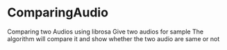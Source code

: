 # ComparingAudio
Comparing two Audios using librosa
Give two audios for sample 
The algorithm will compare it and show whether the two audio are same or not
